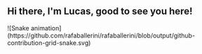 ## Hi there, I'm Lucas, good to see you here!
 <div>
  ![Snake animation](https://github.com/rafaballerini/rafaballerini/blob/output/github-contribution-grid-snake.svg)
  
</div>

